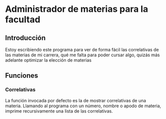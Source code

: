 Administrador de materias para la facultad
==========================================

Introducción
------------

Estoy escribiendo este programa para ver de forma fácil las correlativas de las materias de mi carrera, qué me falta para poder cursar algo, quizás más adelante optimizar la elección de materias

Funciones
---------

### Correlativas

La función invocada por defecto es la de mostrar correlativas de una materia. Llamando al programa con un número, nombre o apodo de materia, imprime recursivamente una lista de las correlativas.


